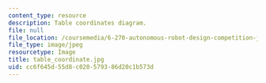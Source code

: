 ```yaml
---
content_type: resource
description: Table coordinates diagram.
file: null
file_location: /coursemedia/6-270-autonomous-robot-design-competition-january-iap-2005/cc6f645d55d8c020579386d20c1b573d_table_coordinate.jpg
file_type: image/jpeg
resourcetype: Image
title: table_coordinate.jpg
uid: cc6f645d-55d8-c020-5793-86d20c1b573d
---
```

